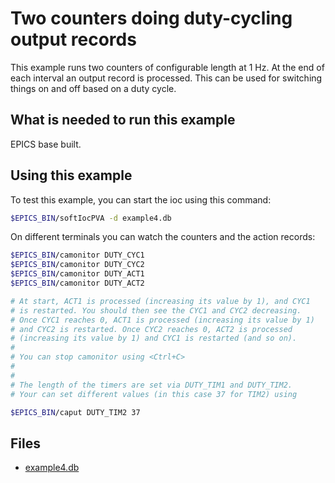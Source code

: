 # Two counters doing duty-cycling output records

This example runs two counters of configurable length at 1 Hz.
At the end of each interval an output record is processed. This
can be used for switching things on and off based on a duty cycle.

## What is needed to run this example

EPICS base built.

## Using this example

To test this example, you can start the ioc using this command:

``` bash
$EPICS_BIN/softIocPVA -d example4.db
```

On different terminals you can watch the counters and the
action records:

``` bash
$EPICS_BIN/camonitor DUTY_CYC1
$EPICS_BIN/camonitor DUTY_CYC2
$EPICS_BIN/camonitor DUTY_ACT1
$EPICS_BIN/camonitor DUTY_ACT2

# At start, ACT1 is processed (increasing its value by 1), and CYC1
# is restarted. You should then see the CYC1 and CYC2 decreasing.
# Once CYC1 reaches 0, ACT1 is processed (increasing its value by 1)
# and CYC2 is restarted. Once CYC2 reaches 0, ACT2 is processed
# (increasing its value by 1) and CYC1 is restarted (and so on).
#
# You can stop camonitor using <Ctrl+C>
#
# 
# The length of the timers are set via DUTY_TIM1 and DUTY_TIM2.
# Your can set different values (in this case 37 for TIM2) using

$EPICS_BIN/caput DUTY_TIM2 37
```

## Files

* [example4.db](example4.db)
